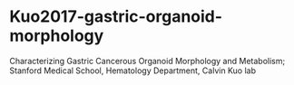# Kuo2017-gastric-organoid-morphology
 Characterizing Gastric Cancerous Organoid Morphology and Metabolism; Stanford Medical School, Hematology Department, Calvin Kuo lab
